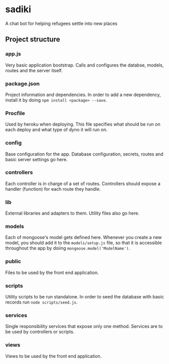 # sadiki

A chat bot for helping refugees settle into new places

## Project structure

### app.js
Very basic application bootstrap. Calls and configures the databse, models, routes and the server itself.

### package.json
Project information and dependencies. In order to add a new dependency, install it by doing `npm install <package> --save`.

### Procfile
Used by heroku when deploying. This file specifies what should be run on each deploy and what type of dyno it will run on.

### config
Base configuration for the app. Database configuration, secrets, routes and basic server settings go here.

### controllers
Each controller is in charge of a set of routes. Controllers should expose a handler (function) for each route they handle.

### lib
External libraries and adapters to them. Utility files also go here.

### models
Each of mongoose's model gets defined here. Whenever you create a new model, you should add it to the `models/setup.js` file, so that it is accessible throughout the app by doiing `mongoose.model('ModelName')`.

### public
Files to be used by the front end application.

### scripts
Utility scripts to be run standalone. In order to seed the database with basic records run `node scripts/seed.js`.

### services
Single responsibility services that expose only one method. Services are to be used by controllers or scripts.

### views
Views to be used by the front end application.
